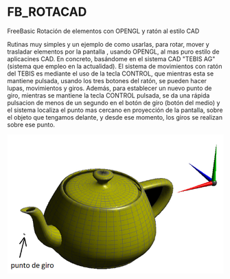 # FB_ROTACAD
FreeBasic Rotación de elementos con OPENGL y ratón al estilo CAD


Rutinas muy simples y un ejemplo de como usarlas, para rotar, mover y trasladar elementos por la pantalla , usando OPENGL, al mas puro estilo de aplicacines CAD. En concreto, basándome en el sistema CAD "TEBIS AG" (sistema que empleo en la actualidad).
El sistema de movimientos con ratón del TEBIS es mediante el uso de la tecla CONTROL, que mientras esta se mantiene pulsada, usando los tres botones del ratón, se pueden hacer lupas, movimientos y giros. Además, para establecer un nuevo punto de giro, mientras se mantiene la tecla CONTROL pulsada, se da una rápida pulsacion de menos de un segundo en el botón de giro (botón del medio) y el sistema localiza el punto mas cercano en proyección de la pantalla, sobre el objeto que tengamos delante, y desde ese momento, los giros se realizan sobre ese punto.

![Imagen ejemplo.png](https://github.com/jepalza/FB_ROTACAD/blob/main/ejemplo.png)
